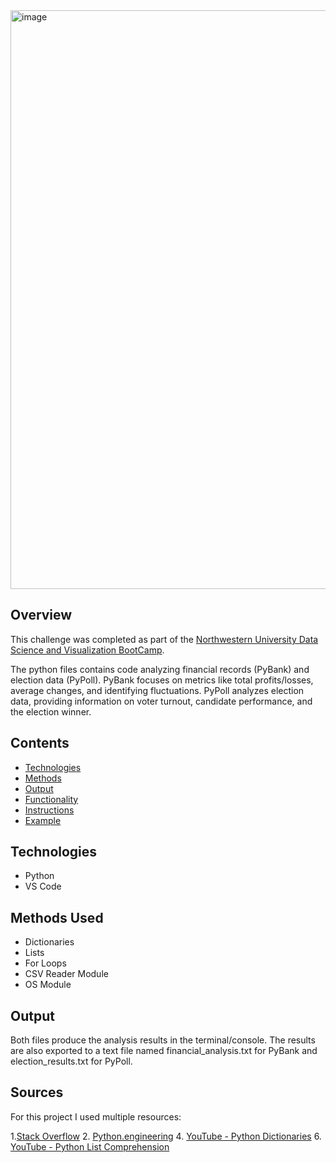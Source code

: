 <img width="926" alt="image" src="https://github.com/AlyssaCullinan/Python-Analysis-PyScripts/assets/141466633/a37c5469-0749-4895-bf81-c96332e5f246">

## Overview
This challenge was completed as part of the [Northwestern University Data Science and Visualization BootCamp](https://bootcamp.northwestern.edu/data/).

The python files contains code analyzing financial records (PyBank) and election data (PyPoll). PyBank focuses on metrics like total profits/losses, average changes, and identifying fluctuations. PyPoll analyzes election data, providing information on voter turnout, candidate performance, and the election winner. 


## Contents
- [Technologies](#Technologies)
- [Methods](#Methods)
- [Output](#Output)
- [Functionality](#Functionality)
- [Instructions](#Instructions)
- [Example](#Example)

## Technologies
- Python
- VS Code

## Methods Used
* Dictionaries
* Lists
* For Loops
* CSV Reader Module
* OS Module
  
## Output
Both files produce the analysis results in the terminal/console. The results are also exported to a text file named financial_analysis.txt for PyBank and election_results.txt for PyPoll.

## Sources
For this project I used multiple resources:

1.[Stack Overflow](https://stackoverflow.com/questions/59318949/python-counting-votes-in-election-and-combining-score-with-names-list) 2. [Python.engineering](https://python.engineering/dictionary-counter-python-find-winner-election/) 4. [YouTube - Python Dictionaries](https://youtu.be/khCzymLy_QE?si=E2udt9LaRVwkm_fu) 6. [YouTube - Python List Comprehension](https://youtu.be/SNq4C988FjU?si=603_9SN8qu2sRCvm) 
